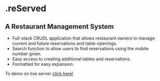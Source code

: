 
# .reServed 
## A Restaurant Management System

* Full-stack CRUDL application that allows restaurant owners to manage current and future reservations and table-openings.
* Search function to allow users to find reservations using the mobile number given.
* Easy access to creating additional tables and reservations.
* Formatted for easy expansion.


To demo on live server [click here!](https://reservedapp.herokuapp.com/dashboard) 
